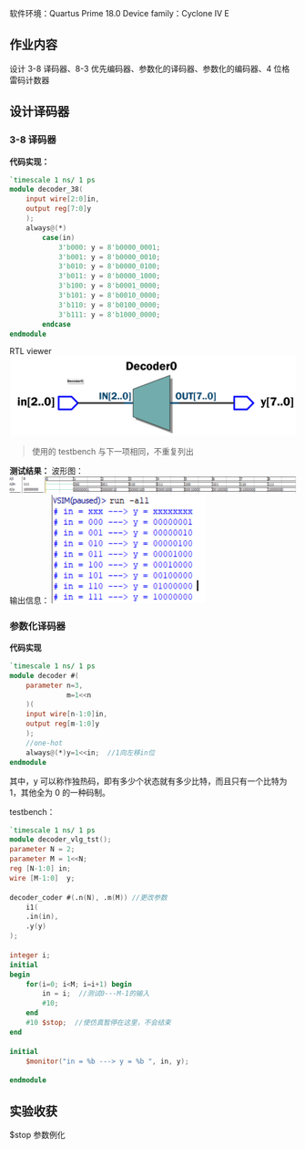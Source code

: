 软件环境：Quartus Prime 18.0
Device family：Cyclone IV E
## 作业内容
设计 3-8 译码器、8-3 优先编码器、参数化的译码器、参数化的编码器、4 位格雷码计数器

## 设计译码器
### 3-8 译码器
**代码实现：**

```verilog
`timescale 1 ns/ 1 ps
module decoder_38(
	input wire[2:0]in,
	output reg[7:0]y
	);
	always@(*)
		case(in)
			3'b000: y = 8'b0000_0001;
			3'b001: y = 8'b0000_0010;
			3'b010: y = 8'b0000_0100;
			3'b011: y = 8'b0000_1000;
			3'b100: y = 8'b0001_0000;
			3'b101: y = 8'b0010_0000;
			3'b110: y = 8'b0100_0000;
			3'b111: y = 8'b1000_0000;
		endcase
endmodule 
```

RTL viewer
![400](https://raw.githubusercontent.com/acdefg/cdn/main/obsidian/20221104180601.png)
>使用的 testbench 与下一项相同，不重复列出

**测试结果：**
波形图：
![](https://raw.githubusercontent.com/acdefg/cdn/main/obsidian/20221104180804.png)
输出信息：
![150](https://raw.githubusercontent.com/acdefg/cdn/main/obsidian/20221104180826.png)

### 参数化译码器
**代码实现**

```verilog
`timescale 1 ns/ 1 ps
module decoder #(
	parameter n=3,
			  m=1<<n
	)(
	input wire[n-1:0]in,
	output reg[m-1:0]y
	);
	//one-hot
	always@(*)y=1<<in;  //1向左移in位
endmodule 
```
其中，y 可以称作独热码，即有多少个状态就有多少比特，而且只有一个比特为 1，其他全为 0 的一种码制。

testbench：

```verilog
`timescale 1 ns/ 1 ps
module decoder_vlg_tst();
parameter N = 2;
parameter M = 1<<N;
reg [N-1:0] in;                                               
wire [M-1:0]  y;
                       
decoder_coder #(.n(N), .m(M)) //更改参数
	i1( 
	.in(in),
	.y(y)
);

integer i;
initial                                                
begin
	for(i=0; i<M; i=i+1) begin
		in = i;  //测试0---M-1的输入
		#10;
	end 
	#10 $stop;  //使仿真暂停在这里，不会结束
end

initial 
	$monitor("in = %b ---> y = %b ", in, y);
                                                 
endmodule
```


## 实验收获
$stop
参数例化
